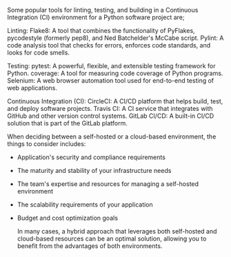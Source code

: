 Some popular tools for linting, testing, and building in a Continuous Integration (CI) environment for a Python software project are;

Linting:
Flake8: A tool that combines the functionality of PyFlakes, pycodestyle (formerly pep8), and Ned Batchelder's McCabe script.
Pylint: A code analysis tool that checks for errors, enforces code standards, and looks for code smells.

Testing:
pytest: A powerful, flexible, and extensible testing framework for Python.
coverage: A tool for measuring code coverage of Python programs.
Selenium: A web browser automation tool used for end-to-end testing of web applications.

Continuous Integration (CI):
CircleCI: A CI/CD platform that helps build, test, and deploy software projects.
Travis CI: A CI service that integrates with GitHub and other version control systems.
GitLab CI/CD: A built-in CI/CD solution that is part of the GitLab platform.

When deciding between a self-hosted or a cloud-based environment, the things to consider includes:

- Application's security and compliance requirements
- The maturity and stability of your infrastructure needs
- The team's expertise and resources for managing a self-hosted environment
- The scalability requirements of your application
- Budget and cost optimization goals


  In many cases, a hybrid approach that leverages both self-hosted and cloud-based resources can be an optimal solution, allowing you to benefit from the advantages of both environments.